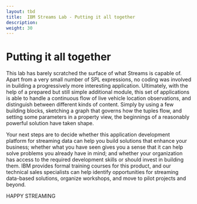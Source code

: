 ```yaml
---
layout: tbd
title:  IBM Streams Lab - Putting it all together
description:
weight: 30
---
```


# Putting it all together
This lab has barely scratched the surface of what Streams is capable of. Apart from a very small number of SPL expressions, no coding was involved in building a progressively more interesting application. Ultimately, with the help of a prepared but still simple additional module, this set of applications is able to handle a continuous flow of live vehicle location observations, and distinguish between different kinds of content. Simply by using a few building blocks, sketching a graph that governs how the tuples flow, and setting some parameters in a property view, the beginnings of a reasonably powerful solution have taken shape.

Your next steps are to decide whether this application development platform for streaming data can help you build solutions that enhance your business; whether what you have seen gives you a sense that it can help solve problems you already have in mind; and whether your organization has access to the required development skills or should invest in building them. IBM provides formal training courses for this product, and our technical sales specialists can help identify opportunities for streaming data-based solutions, organize workshops, and move to pilot projects and beyond.

HAPPY STREAMING
